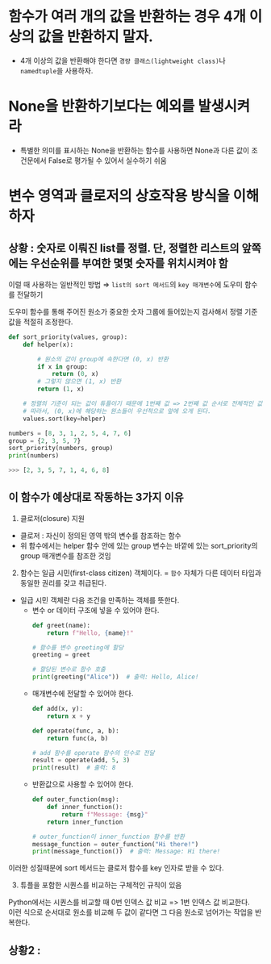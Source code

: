 # 함수가 여러 개의 값을 반환하는 경우 4개 이상의 값을 반환하지 말자. 
- 4개 이상의 값을 반환해야 한다면 `경량 클래스(lightweight class)`나 `namedtuple`을 사용하자.

# None을 반환하기보다는 예외를 발생시켜라 
- 특별한 의미를 표시하는 None을 반환하는 함수를 사용하면 None과 다른 값이 조건문에서 False로 평가될 수 있어서 실수하기 쉬움

# 변수 영역과 클로저의 상호작용 방식을 이해하자

## 상황 : 숫자로 이뤄진 list를 정렬. 단, 정렬한 리스트의 앞쪽에는 우선순위를 부여한 몇몇 숫자를 위치시켜야 함

이럴 때 사용하는 일반적인 방법 ⇒ `list의 sort 메서드`의 `key 매개변수`에 도우미 함수를 전달하기 

도우미 함수를 통해 주어진 원소가 중요한 숫자 그룹에 들어있는지 검사해서 정렬 기준값을 적절히 조정한다. 
``` python
def sort_priority(values, group):
    def helper(x):

        # 원소의 값이 group에 속한다면 (0, x) 반환 
        if x in group: 
            return (0, x)
        # 그렇지 않으면 (1, x) 반환 
        return (1, x)

    # 정렬의 기준이 되는 값이 튜플이기 때문에 1번째 값 => 2번째 값 순서로 전체적인 값이 정렬된다.
    # 따라서, (0, x)에 해당하는 원소들이 우선적으로 앞에 오게 된다.
    values.sort(key=helper)

numbers = [8, 3, 1, 2, 5, 4, 7, 6]
group = {2, 3, 5, 7}
sort_priority(numbers, group)
print(numbers)

>>> [2, 3, 5, 7, 1, 4, 6, 8]
```

## 이 함수가 예상대로 작동하는 3가지 이유 

1. 클로저(closure) 지원
  - 클로저 : 자신이 정의된 영역 밖의 변수를 참조하는 함수
  - 위 함수에서는 helper 함수 안에 있는 group 변수는 바깥에 있는 sort_priority의 group 매개변수를 참조한 것임
2. 함수는 일급 시민(first-class citizen) 객체이다. = `함수` 자체가 다른 데이터 타입과 동일한 권리를 갖고 취급된다. 
  - 일급 시민 객체란 다음 조건을 만족하는 객체를 뜻한다. 
      - 변수 or 데이터 구조에 넣을 수 있어야 한다.
        ``` python
        def greet(name):
            return f"Hello, {name}!"
        
        # 함수를 변수 greeting에 할당 
        greeting = greet
        
        # 할당된 변수로 함수 호출
        print(greeting("Alice"))  # 출력: Hello, Alice!

        ```
      - 매개변수에 전달할 수 있어야 한다.
        ``` python
        def add(x, y):
            return x + y
        
        def operate(func, a, b):
            return func(a, b)
        
        # add 함수를 operate 함수의 인수로 전달
        result = operate(add, 5, 3)
        print(result)  # 출력: 8

        ```
      - 반환값으로 사용할 수 있어야 한다. 
        ``` python
        def outer_function(msg):
            def inner_function():
                return f"Message: {msg}"
            return inner_function
        
        # outer_function이 inner_function 함수를 반환
        message_function = outer_function("Hi there!")
        print(message_function())  # 출력: Message: Hi there!

        ```
이러한 성질때문에 sort 메서드는 클로저 함수를 key 인자로 받을 수 있다.    

3. 튜플을 포함한 시퀀스를 비교하는 구체적인 규칙이 있음 

Python에서는 시퀀스를 비교할 때 0번 인덱스 값 비교 => 1번 인덱스 값 비교한다.  
이런 식으로 순서대로 원소를 비교해 두 값이 같다면 그 다음 원소로 넘어가는 작업을 반복한다. 

## 상황2 : 



